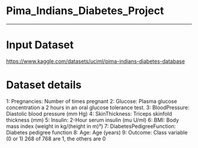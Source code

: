   # Pima_Indians_Diabetes_Project
  ------------------------------
  Input Dataset
  ==============
  https://www.kaggle.com/datasets/uciml/pima-indians-diabetes-database

  Dataset details
  ===============
  1: Pregnancies: Number of times pregnant
  2: Glucose: Plasma glucose concentration a 2 hours in an oral glucose tolerance test.
  3: BloodPressure: Diastolic blood pressure (mm Hg)
  4: SkinThickness: Triceps skinfold thickness (mm)
  5: Insulin: 2-Hour serum insulin (mu U/ml)
  6: BMI: Body mass index (weight in kg/(height in m)²)
  7: DiabetesPedigreeFunction: Diabetes pedigree function
  8: Age: Age (years)
  9: Outcome: Class variable (0 or 1) 268 of 768 are 1, the others are 0
